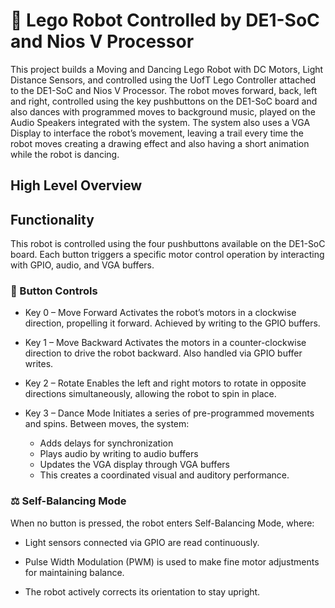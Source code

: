 # 🤖 Lego Robot Controlled by DE1-SoC and Nios V Processor

This project builds a Moving and Dancing Lego Robot with DC Motors, Light Distance Sensors, and controlled using the UofT Lego Controller attached to the DE1-SoC and Nios V Processor. The robot moves forward, back, left and right, controlled using the key pushbuttons on the DE1-SoC board and also dances with programmed moves to background music, played on the Audio Speakers integrated with the system. The system also uses a VGA Display to interface the robot’s movement, leaving a trail every time the robot moves creating a drawing effect and also having a short animation while the robot is dancing.

## High Level Overview

## Functionality

This robot is controlled using the four pushbuttons available on the DE1-SoC board. Each button triggers a specific motor control operation by interacting with GPIO, audio, and VGA buffers.

### 🔘 Button Controls
- Key 0 – Move Forward
  Activates the robot’s motors in a clockwise direction, propelling it forward. Achieved by writing to the GPIO buffers.

- Key 1 – Move Backward
  Activates the motors in a counter-clockwise direction to drive the robot backward. Also handled via GPIO buffer writes.

- Key 2 – Rotate
  Enables the left and right motors to rotate in opposite directions simultaneously, allowing the robot to spin in place.

- Key 3 – Dance Mode
  Initiates a series of pre-programmed movements and spins. Between moves, the system:

  - Adds delays for synchronization
  - Plays audio by writing to audio buffers
  - Updates the VGA display through VGA buffers
  - This creates a coordinated visual and auditory performance.

### ⚖️ Self-Balancing Mode
When no button is pressed, the robot enters Self-Balancing Mode, where:

- Light sensors connected via GPIO are read continuously.

- Pulse Width Modulation (PWM) is used to make fine motor adjustments for maintaining balance.

- The robot actively corrects its orientation to stay upright.


